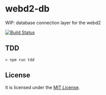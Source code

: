 # webd2-db

WIP: database connection layer for the webd2

[![Build Status](https://travis-ci.org/AlexKVal/webd2-db.svg?branch=master)](https://travis-ci.org/AlexKVal/webd2-db)

## TDD

```
> npm run tdd
```

## License
It is licensed under the [MIT License](https://github.com/alexkval/webd2-db/blob/master/LICENSE).
